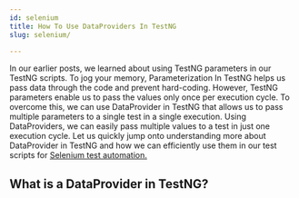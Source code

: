 ```yaml
---
id: selenium
title: How To Use DataProviders In TestNG
slug: selenium/

---
```



In our earlier posts, we learned about using TestNG parameters in our TestNG scripts. To jog your memory, Parameterization In TestNG helps us pass data through the code and prevent hard-coding. However, TestNG parameters enable us to pass the values only once per execution cycle. To overcome this, we can use DataProvider in TestNG that allows us to pass multiple parameters to a single test in a single execution. Using DataProviders, we can easily pass multiple values to a test in just one execution cycle.
Let us quickly jump onto understanding more about DataProvider in TestNG and how we can efficiently use them in our test scripts for  [Selenium test automation.](https://www.lambdatest.com/selenium-automation?utm_source=Medium&utm_medium=Blog&utm_campaign=2092020&utm_term=Sarah)

## What is a DataProvider in TestNG?
